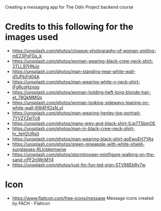 Creating a messaging app for The Odin Project backend course

# Credits to this following for the images used
- https://unsplash.com/photos/closeup-photography-of-woman-smiling-mEZ3PoFGs_k
- https://unsplash.com/photos/woman-wearing-black-crew-neck-shirt-3TLl_97HNJo
- https://unsplash.com/photos/man-standing-near-white-wall-d1UPkiFd04A
- https://unsplash.com/photos/man-wearing-white-v-neck-shirt-iFgRcqHznqg
- https://unsplash.com/photos/woman-holding-heft-long-blonde-hair-et_78QkMMQs
- https://unsplash.com/photos/woman-looking-sideways-leaning-on-white-wall-6W4F62sN_yI
- https://unsplash.com/photos/man-wearing-henley-top-portrait-7YVZYZeITc8
- https://unsplash.com/photos/mans-grey-and-black-shirt-ILip77SbmOE
- https://unsplash.com/photos/man-in-black-crew-neck-shirt-hr_feH2URs0
- https://unsplash.com/photos/man-wearing-black-shirt-aoEwuEH7YAs
- https://unsplash.com/photos/green-pineapple-with-white-shield-sunglasses-RLlcbkemwnw
- https://unsplash.com/photos/stormtrooper-minifigure-walking-on-the-sand-cPF2nlWcMY4
- https://unsplash.com/photos/just-for-fun-led-sign-STV98EbRy7w

# Icon
- https://www.flaticon.com/free-icons/message Message icons created by FACH - Flaticon
